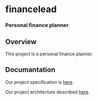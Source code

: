 # financelead

### Personal finance planner

## Overview
This project is a personal finance planner.

## Documantation

Our project specification is [here](./docs/specification.md).

Our project architecture described [here](./docs/architecture.md).